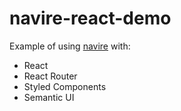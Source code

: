 # navire-react-demo

Example of using [navire](https://github.com/claude-abounegm/navire) with:

- React
- React Router
- Styled Components
- Semantic UI
